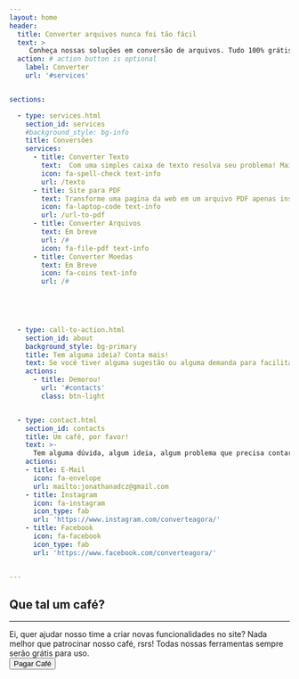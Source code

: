 ```yaml
---
layout: home
header:
  title: Converter arquivos nunca foi tão fácil
  text: >
     Conheça nossas soluções em conversão de arquivos. Tudo 100% grátis.
  action: # action button is optional
    label: Converter
    url: '#services'


sections:

  - type: services.html
    section_id: services
    #background_style: bg-info
    title: Conversões
    services:
      - title: Converter Texto
        text:  Com uma simples caixa de texto resolva seu problema! Maiúsculas , Minúsculas e mais.
        icon: fa-spell-check text-info
        url: /texto
      - title: Site para PDF
        text: Transforme uma pagina da web em um arquivo PDF apenas inserindo a url.
        icon: fa-laptop-code text-info
        url: /url-to-pdf
      - title: Converter Arquivos   
        text: Em breve
        url: /#
        icon: fa-file-pdf text-info
      - title: Converter Moedas
        text: Em Breve
        icon: fa-coins text-info
        url: /#
  


  

  - type: call-to-action.html
    section_id: about
    background_style: bg-primary
    title: Tem alguma ideia? Conta mais!
    text: Se você tiver alguma sugestão ou alguma demanda para facilitar seu dia, e otimizar seu tempo , o que acha de resolver tudo por aqui mesmo? Gostaria de compartilhar com a gente ? 
    actions:
      - title: Demorou!
        url: '#contacts'
        class: btn-light


  - type: contact.html
    section_id: contacts
    title: Um café, por favor!
    text: >-
      Tem alguma dúvida, algum ideia, algum problema que precisa contar pra gente? Pode abrir a caixa de contato ou mandar por aqui
    actions:
    - title: E-Mail
      icon: fa-envelope
      url: mailto:jonathanadcz@gmail.com
    - title: Instagram
      icon: fa-instagram
      icon_type: fab
      url: 'https://www.instagram.com/converteagora/'
    - title: Facebook
      icon: fa-facebook
      icon_type: fab
      url: 'https://www.facebook.com/converteagora/'


---
```

<section id="donate" class="page-section bg-primary">
  <div class="container">
    <div class="row justify-content-center">
      <div class="col-lg-8 text-center">
        <h2 class="text-white mt-0 text-center">Que tal um café?</h2>
        <hr class="divider light my-4">
        <div class="text-white mb-4 ">Ei, quer ajudar nosso time a criar novas funcionalidades no site? Nada melhor que patrocinar nosso café, rsrs! Todas nossas ferramentas sempre serão grátis para uso.</div>
      </div>
    </div>
    <form action="https://www.paypal.com/cgi-bin/webscr" method="post" target="_top">
      <input type="hidden" name="cmd" value="_s-xclick" />
      <input type="hidden" name="hosted_button_id" value="GBVWETC6G5SSQ" />
    <div class="row justify-content-center">
      <div class="col md-auto text-center">
          <button  class="btn btn-xl js-scroll-trigger btn-light"> Pagar Café</button>
      </div>
    </div>
  </form>

  </div>
</section>

